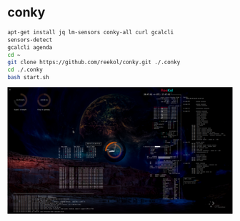 # conky


```bash
apt-get install jq lm-sensors conky-all curl gcalcli
sensors-detect
gcalcli agenda
cd ~
git clone https://github.com/reekol/conky.git ./.conky
cd ./.conky
bash start.sh
```
![Example](./demo.png)
